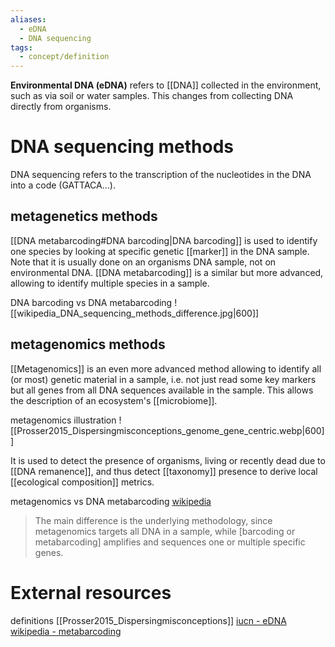 ```yaml
---
aliases:
  - eDNA
  - DNA sequencing
tags:
  - concept/definition
---
```

**Environmental DNA (eDNA)** refers to [[DNA]] collected in the environment, such as via soil or water samples. This changes from collecting DNA directly from organisms.
# DNA sequencing methods
DNA sequencing refers to the transcription of the nucleotides in the DNA into a code (GATTACA...).
## metagenetics methods
[[DNA metabarcoding#DNA barcoding|DNA barcoding]] is used to identify one species by looking at specific genetic [[marker]] in the DNA sample. Note that it is usually done on an organisms DNA sample, not on environmental DNA.
[[DNA metabarcoding]] is a similar but more advanced, allowing to identify multiple species in a sample.

DNA barcoding vs DNA metabarcoding
![[wikipedia_DNA_sequencing_methods_difference.jpg|600]]
## metagenomics methods
[[Metagenomics]] is an even more advanced method allowing to identify all (or most) genetic material in a sample, i.e. not just read some key markers but all genes from all DNA sequences available in the sample. This allows the description of an ecosystem's [[microbiome]].

metagenomics illustration
![[Prosser2015_Dispersingmisconceptions_genome_gene_centric.webp|600]]

It is used to detect the presence of organisms, living or recently dead due to [[DNA remanence]], and thus detect [[taxonomy]] presence to derive local [[ecological composition]] metrics.

metagenomics vs DNA metabarcoding [wikipedia](https://en.wikipedia.org/wiki/Metagenomics)
> The main difference is the underlying methodology, since metagenomics targets all DNA in a sample, while \[barcoding or metabarcoding] amplifies and sequences one or multiple specific genes.
# External resources
definitions [[Prosser2015_Dispersingmisconceptions]]
[iucn - eDNA](https://iucn.org/resources/issues-brief/environmental-dna)
[wikipedia - metabarcoding](https://en.wikipedia.org/wiki/Metabarcoding)